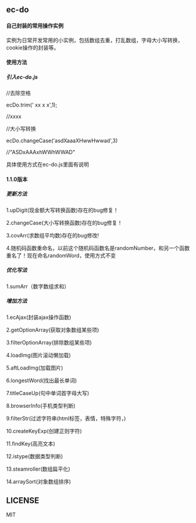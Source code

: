 ## ec-do

#### 自己封装的常用操作实例
实例为日常开发常用的小实例，包括数组去重，打乱数组，字母大小写转换，cookie操作的封装等。

#### 使用方法
##### 引入ec-do.js
//去除空格

ecDo.trim(' xx x x',1);

//xxxx


//大小写转换

ecDo.changeCase('asdXaaaXHwwHwwad',3)

//"ASDxAAAxhWWhWWAD"

具体使用方式在ec-do.js里面有说明

#### 1.1.0版本

##### 更新方法
1.upDigit(现金额大写转换函数)存在的bug修复！

2.changeCase(大小写转换函数)存在的bug修复！

3.covArr(求数组平均数)存在的bug修改!

4.随机码函数重命名，以前这个随机码函数名是randomNumber，和另一个函数重名了！现在命名randomWord，使用方式不变

##### 优化写法

1.sumArr（数字数组求和）

##### 增加方法

1.ecAjax(封装ajax操作函数)

2.getOptionArray(获取对象数组某些项)

3.filterOptionArray(排除数组某些项)

4.loadImg(图片滚动懒加载)

5.aftLoadImg(加载图片)

6.longestWord(找出最长单词)

7.titleCaseUp(句中单词首字母大写)

8.browserInfo(手机类型判断)

9.filterStr(过滤字符串(html标签，表情，特殊字符，)

10.createKeyExp(创建正则字符)

11.findKey(高亮文本)

12.istype(数据类型判断)

13.steamroller(数组扁平化)

14.arraySort(对象数组排序)

## LICENSE
MIT
